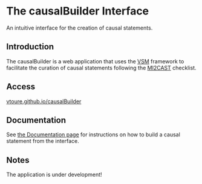 # The causalBuilder Interface

An intuitive interface for the creation of causal statements.

## Introduction
The causalBuilder is a web application that uses the [VSM](https://github.com/vsmjs/) framework to facilitate the curation of causal statements following the [MI2CAST](https://github.com/MI2CAST/MI2CAST) checklist.

## Access
[vtoure.github.io/causalBuilder](https://vtoure.github.io/causalBuilder)

## Documentation
See [the Documentation page](https://vtoure.github.io/causalBuilder/documentation) for instructions on how to build a causal statement from the interface.

## Notes
The application is under development!
